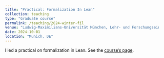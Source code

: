 ```yaml
---
title: "Practical: Formalization In Lean"
collection: teaching
type: "Graduate course"
permalink: /teaching/2024-winter-fil
venue: "Ludwig-Maximilians-Universität München, Lehr- und Forschungseinheit für Theoretische Informatik und Theorembeweisen"
date: 2024-10-01
location: "Munich, DE"
---
```


I led a practical on formalization in Lean. See the [course’s page](https://www.tcs.ifi.lmu.de/lehre/ws-2024-25/forma_lean_de.html).
